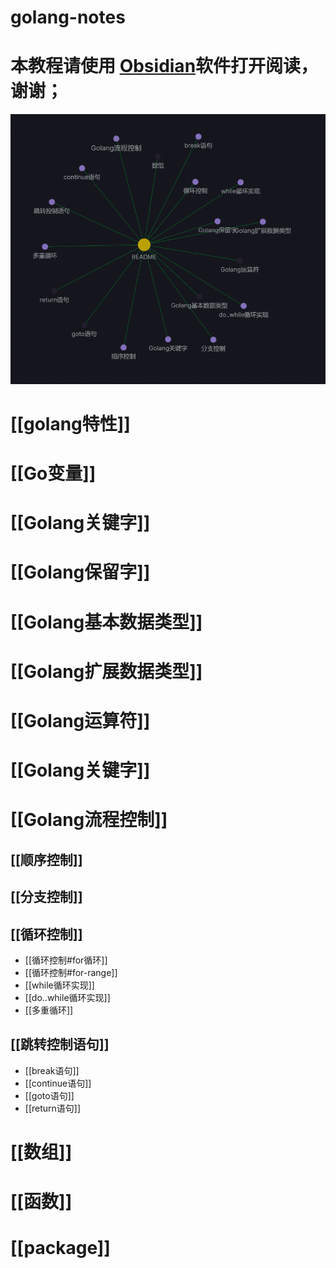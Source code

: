 # golang-notes

# 本教程请使用 [Obsidian](https://obsidian.md/)软件打开阅读，谢谢；

![golang roadmap](https://github.com/sslinux/golang-notes/blob/main/AttachedFiles/index.png)



# [[golang特性]]
# [[Go变量]]
# [[Golang关键字]]
# [[Golang保留字]]
# [[Golang基本数据类型]]
# [[Golang扩展数据类型]]
# [[Golang运算符]]
# [[Golang关键字]]
# [[Golang流程控制]]
## [[顺序控制]]
## [[分支控制]]
## [[循环控制]]
* [[循环控制#for循环]]
* [[循环控制#for-range]]
*  [[while循环实现]]
*  [[do..while循环实现]]
*  [[多重循环]]
## [[跳转控制语句]]
* [[break语句]]
* [[continue语句]]
* [[goto语句]]
*  [[return语句]]
# [[数组]]
# [[函数]]
# [[package]]